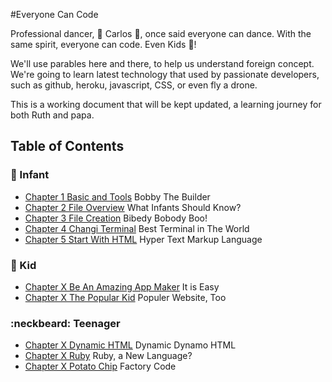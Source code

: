 #Everyone Can Code

Professional dancer, :dancer: Carlos :dancer:, once said everyone can dance. 
With the same spirit, everyone can code. Even Kids :two_men_holding_hands:!

We'll use parables here and there, to help us understand foreign concept. We're going to learn latest technology that used by passionate developers, such as github, heroku, javascript, CSS, or even fly a drone. 

This is a working document that will be kept updated, a learning journey for both Ruth and papa.

## Table of Contents

### :baby: Infant
* [Chapter 1 Basic and Tools](infant/basic_and_tools.md) Bobby The Builder
* [Chapter 2 File Overview](infant/file_overview.md) What Infants Should Know?
* [Chapter 3 File Creation](infant/file_creation.md) Bibedy Bobody Boo!
* [Chapter 4 Changi Terminal](infant/terminal.md) Best Terminal in The World
* [Chapter 5 Start With HTML](infant/start_with_html.md) Hyper Text Markup Language

### :girl: Kid
* [Chapter X Be An Amazing App Maker](kid/getting_started_as_app_maker.md) It is Easy
* [Chapter X The Popular Kid](kid/search_engine_optimization.md) Populer Website, Too

### :neckbeard: Teenager
* [Chapter X Dynamic HTML](teenager/dynamic_html.md) Dynamic Dynamo HTML
* [Chapter X Ruby](teenager/ruby.md) Ruby, a New Language?
* [Chapter X Potato Chip](teenager/potato_chip.md) Factory Code
